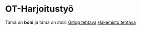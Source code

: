# OT-Harjoitustyö


Tämä on **bold** ja tämä on *italic*
[Gitlog tehtävä](https://github.com/Mikxdi/OTharkkatyo19/blob/master/laskarit/viikko1/gitlog.txt)
[
Hakemisto tehtävä](https://github.com/Mikxdi/OTharkkatyo19/blob/master/laskarit/viikko1/komentorivi.txt)
